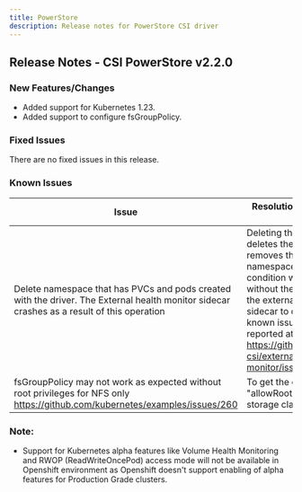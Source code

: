 ```yaml
---
title: PowerStore
description: Release notes for PowerStore CSI driver
---
```


## Release Notes - CSI PowerStore v2.2.0

### New Features/Changes

- Added support for Kubernetes 1.23.
- Added support to configure fsGroupPolicy.

### Fixed Issues

There are no fixed issues in this release.

### Known Issues

| Issue                                                                                                                                      | Resolution or workaround, if known                                                                                                                                                                                                                                                                                                      |
|--------------------------------------------------------------------------------------------------------------------------------------------|-----------------------------------------------------------------------------------------------------------------------------------------------------------------------------------------------------------------------------------------------------------------------------------------------------------------------------------------|
| Delete namespace that has PVCs and pods created with the driver. The External health monitor sidecar crashes as a result of this operation | Deleting the namespace deletes the PVCs first and then removes the pods in the namespace. This brings a condition where pods exist without their PVCs and causes the external-health-monitor sidecar to crash. This is a known issue and has been reported at https://github.com/kubernetes-csi/external-health-monitor/issues/100 <br> |
| fsGroupPolicy may not work as expected without root privileges for NFS only<br/>https://github.com/kubernetes/examples/issues/260          | To get the desired behavior set "allowRoot: "true" in the storage class parameter                                                                                                                                                                                                                                                       |

### Note:

- Support for Kubernetes alpha features like Volume Health Monitoring and RWOP (ReadWriteOncePod) access mode will not be available in Openshift environment as Openshift doesn't support enabling of alpha features for Production Grade clusters.
